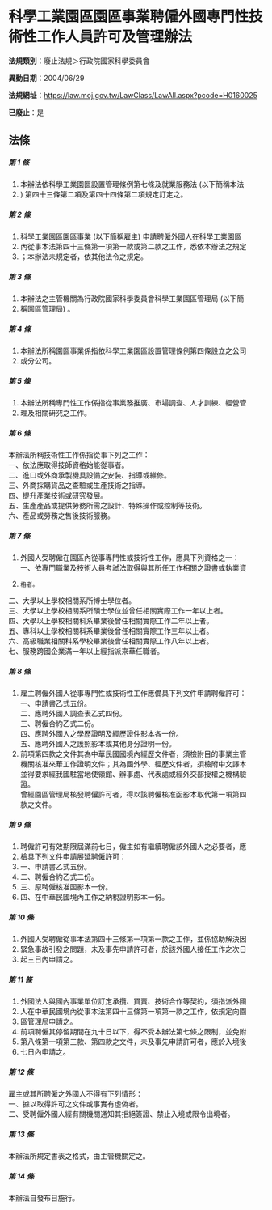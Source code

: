 # 科學工業園區園區事業聘僱外國專門性技術性工作人員許可及管理辦法

**法規類別**：廢止法規＞行政院國家科學委員會

**異動日期**：2004/06/29  

**法規網址**：https://law.moj.gov.tw/LawClass/LawAll.aspx?pcode=H0160025

**已廢止**：是



## 法條
##### 第 1 條
1. 本辦法依科學工業園區設置管理條例第七條及就業服務法 (以下簡稱本法
1. ) 第四十三條第二項及第四十四條第二項規定訂定之。

##### 第 2 條
1. 科學工業園區園區事業 (以下簡稱雇主) 申請聘僱外國人在科學工業園區
1. 內從事本法第四十三條第一項第一款或第二款之工作，悉依本辦法之規定
1. ；本辦法未規定者，依其他法令之規定。

##### 第 3 條
1. 本辦法之主管機關為行政院國家科學委員會科學工業園區管理局 (以下簡
1. 稱園區管理局) 。

##### 第 4 條
1. 本辦法所稱園區事業係指依科學工業園區設置管理條例第四條設立之公司
1. 或分公司。

##### 第 5 條
1. 本辦法所稱專門性工作係指從事業務推廣、市場調查、人才訓練、經營管
1. 理及相關研究之工作。

##### 第 6 條
本辦法所稱技術性工作係指從事下列之工作：  
一、依法應取得技師資格始能從事者。  
二、進口或外商承製機具設備之安裝、指導或維修。  
三、外商採購貨品之查驗或生產技術之指導。  
四、提升產業技術或研究發展。  
五、生產產品或提供勞務所需之設計、特殊操作或控制等技術。  
六、產品或勞務之售後技術服務。  

##### 第 7 條
1. 外國人受聘僱在園區內從事專門性或技術性工作，應具下列資格之一：  
一、依專門職業及技術人員考試法取得與其所任工作相關之證書或執業資
1.     格者。  
二、大學以上學校相關系所博士學位者。  
三、大學以上學校相關系所碩士學位並曾任相關實際工作一年以上者。  
四、大學以上學校相關科系畢業後曾任相關實際工作二年以上者。  
五、專科以上學校相關科系畢業後曾任相關實際工作三年以上者。  
六、高級職業相關科系學校畢業後曾任相關實際工作八年以上者。  
七、服務跨國企業滿一年以上經指派來華任職者。

##### 第 8 條
1. 雇主聘僱外國人從事專門性或技術性工作應備具下列文件申請聘僱許可：  
一、申請書乙式五份。  
二、應聘外國人調查表乙式四份。  
三、聘僱合約乙式二份。  
四、應聘外國人之學歷證明及經歷證件影本各一份。  
五、應聘外國人之護照影本或其他身分證明一份。
1. 前項第四款之文件其為中華民國國境內經歷文件者，須檢附目的事業主管  
機關核准來華工作證明文件；其為國外學、經歷文件者，須檢附中文譯本  
並得要求經我國駐當地使領館、辦事處、代表處或經外交部授權之機構驗  
證。  
曾經園區管理局核發聘僱許可者，得以該聘僱核准函影本取代第一項第四  
款之文件。

##### 第 9 條
1. 聘僱許可有效期限屆滿前七日，僱主如有繼續聘僱該外國人之必要者，應
1. 檢具下列文件申請展延聘僱許可：
1. 一、申請書乙式五份。
1. 二、聘僱合約乙式二份。
1. 三、原聘僱核准函影本一份。
1. 四、在中華民國境內工作之納稅證明影本一份。

##### 第 10 條
1. 外國人受聘僱從事本法第四十三條第一項第一款之工作，並係協助解決因
1. 緊急事故引發之問題，未及事先申請許可者，於該外國人接任工作之次日
1. 起三日內申請之。

##### 第 11 條
1. 外國法人與國內事業單位訂定承攬、買賣、技術合作等契約，須指派外國
1. 人在中華民國境內從事本法第四十三條第一項第一款之工作，依規定向園
1. 區管理局申請之。
1. 前項聘僱其停留期間在九十日以下，得不受本辦法第七條之限制，並免附
1. 第八條第一項第三款、第四款之文件，未及事先申請許可者，應於入境後
1. 七日內申請之。

##### 第 12 條
雇主或其所聘僱之外國人不得有下列情形：  
一、據以取得許可之文件或事實有虛偽者。  
二、受聘僱外國人經有關機關通知其拒絕簽證、禁止入境或限令出境者。  

##### 第 13 條
本辦法所規定書表之格式，由主管機關定之。

##### 第 14 條
本辦法自發布日施行。


